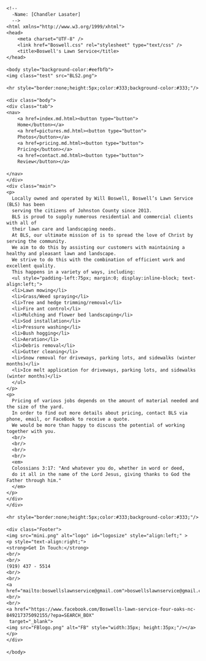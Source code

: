 <!DOCTYPE html>
    <!--
      -Name: [Chandler Lasater]
      -->
    <html xmlns="http://www.w3.org/1999/xhtml">
    <head>
        <meta charset="UTF-8" />
        <link href="Boswell.css" rel="stylesheet" type="text/css" />
        <title>Boswell's Lawn Service</title>
    </head>
    
    <body style="background-color:#eefbfb">
    <img class="test" src="BLS2.png">
	
	<hr style="border:none;height:5px;color:#333;background-color:#333;"/>
		
	<div class="body">
	<div class="tab">
	<nav>
		<a href=index.md.html><button type="button">
	    Home</button></a>
	    <a href=pictures.md.html><button type="button">
	    Photos</button></a>
	    <a href=pricing.md.html><button type="button">
	    Pricing</button></a>
	    <a href=contact.md.html><button type="button">
	    Review</button></a>
	   
	</nav>
	</div>
	<div class="main">
	<p>
	  Locally owned and operated by Will Boswell, Boswell’s Lawn Service (BLS) has been 
	  serving the citizens of Johnston County since 2013. 
	  BLS is proud to supply numerous residential and commercial clients with all of 
	  their lawn care and landscaping needs. 
	  At BLS, our ultimate mission of is to spread the love of Christ by serving the community. 
	  We aim to do this by assisting our customers with maintaining a healthy and pleasant lawn and landscape. 
	  We strive to do this with the combination of efficient work and excellent quality. 
	  This happens in a variety of ways, including:
	  <ul style="padding-left:75px; margin:0; display:inline-block; text-align:left;">
	  <li>Lawn mowing</li>
	  <li>Grass/Weed spraying</li>
	  <li>Tree and hedge trimming/removal</li>
	  <li>Fire ant control</li>
	  <li>Mulching and flower bed landscaping</li>
	  <li>Sod installation</li>
	  <li>Pressure washing</li>
	  <li>Bush hogging</li>
	  <li>Aeration</li>
	  <li>Debris removal</li>
	  <li>Gutter cleaning</li>
	  <li>Snow removal for driveways, parking lots, and sidewalks (winter months)</li>
	  <li>Ice melt application for driveways, parking lots, and sidewalks (winter months)</li>
	  </ul>
	</p>
	<p>
	  Pricing of various jobs depends on the amount of material needed and the size of the yard. 
	  In order to find out more details about pricing, contact BLS via phone, email, or FaceBook to receive a quote. 
	  We would be more than happy to discuss the potential of working together with you. 
	  <br/>
	  <br/>
	  <br/>
	  <br/>
	  <em>
	  Colossians 3:17: "And whatever you do, whether in word or deed, 
	  do it all in the name of the Lord Jesus, giving thanks to God the Father through him."
	  </em>
	</p>
	</div>
	</div>
	
	<hr style="border:none;height:5px;color:#333;background-color:#333;"/>
	
	<div class="Footer"> 
	<img src="mini.png" alt="logo" id="logosize" style="align:left;" >
	<p style="text-align:right;">
	<strong>Get In Touch:</strong>
	<br/>
	<br/>
	(919) 437 - 5514
	<br/>
	<br/>
	<a href="mailto:boswellslawnservice@gmail.com">boswellslawnservice@gmail.com</a>
	<br/> 
	<br/>
	<a href="https://www.facebook.com/Boswells-lawn-service-four-oaks-nc-849217375092155/?epa=SEARCH_BOX"
	 target="_blank">
	<img src="FBlogo.png" alt="FB" style="width:35px; height:35px;"/></a>
	</p>
	</div>
	
    </body>
</html>
